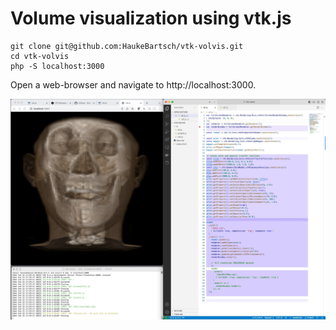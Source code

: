 # Volume visualization using vtk.js

```{bash}
git clone git@github.com:HaukeBartsch/vtk-volvis.git
cd vtk-volvis
php -S localhost:3000
```

Open a web-browser and navigate to http://localhost:3000.

![Example](/images/example.jpg "VoxelViewer demo")